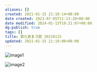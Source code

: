 ```yaml
---
aliases: []
created: 2021-01-15 21:18:14+08:00
date created: 2023-07-05T11:13:20+08:00
date modified: 2024-01-13T19:21:07+08:00
dg-publish: true
tags: []
title: 第九章复习题 20210115
updated: 2021-01-15 21:19:00+08:00
---
```


![image1](/img/user/resources/attachments/image1-52.png)

![image2](/img/user/resources/attachments/image2-27.png)